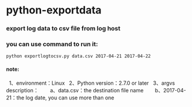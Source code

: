 # python-exportdata
### export log data to csv file from log host
### you can use command to run it:
    python exportlogtocsv.py data.csv 2017-04-21 2017-04-22
#### note:
    1、environment：Linux
    2、Python version：2.7.0 or later
    3、argvs description：
        a、data.csv：the destination file name
        b、2017-04-21：the log date, you can use more than one
